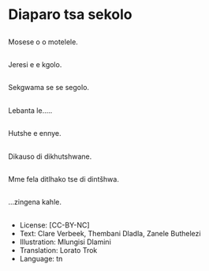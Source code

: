 # Diaparo tsa sekolo

##
Mosese o o motelele.

##
Jeresi e e kgolo.

##
Sekgwama se se
segolo.

##
Lebanta le…..

##
Hutshe e ennye.

##
Dikauso di
dikhutshwane.

##
Mme fela ditlhako tse di
dintšhwa.

##
…zingena kahle.

##
* License: [CC-BY-NC]
* Text: Clare Verbeek, Thembani Dladla, Zanele Buthelezi
* Illustration: Mlungisi Dlamini
* Translation: Lorato Trok
* Language: tn
